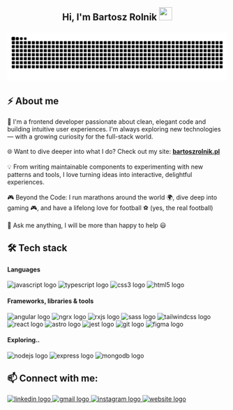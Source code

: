<h2 align="center">Hi, I'm Bartosz Rolnik  <img src="https://user-images.githubusercontent.com/39955420/147578264-bae0526c-028a-49d2-8af8-d08bb4edbd2a.gif" height="30" width="30"></h2>

###

<img src="https://raw.githubusercontent.com/Rolero4/Rolero4/output/snake.svg" alt="Snake animation" />

###

<h2 align="left">⚡ About me</h2>
<p>🚀 I'm a frontend developer passionate about clean, elegant code and building intuitive user experiences. I'm always exploring new technologies — with a growing curiosity for the full-stack world.
<br><br>🌐 Want to dive deeper into what I do? Check out my site: <a href="https://bartoszrolnik.pl" target="_blank"><strong>bartoszrolnik.pl</strong></a>
<br><br>💡 From writing maintainable components to experimenting with new patterns and tools, I love turning ideas into interactive, delightful experiences.
<br><br>🎮 Beyond the Code:  I run marathons around the world 🌍, dive deep into gaming 🎮, and have a lifelong love for football ⚽️ (yes, the real football)
<br><br>💬 Ask me anything, I will be more than happy to help 😃</p>

<h2 align="left">🛠 Tech stack</h2>

<h4 align="left"">Languages</h4>

<div align="left">
  <img src="https://img.shields.io/badge/JavaScript-F7DF1E?logo=javascript&logoColor=black&style=for-the-badge" height="24" alt="javascript logo"  />
  <img src="https://img.shields.io/badge/TypeScript-3178C6?logo=typescript&logoColor=white&style=for-the-badge" height="24" alt="typescript logo"  />
  <img src="https://img.shields.io/badge/CSS3-1572B6?logo=css3&logoColor=white&style=for-the-badge" height="24" alt="css3 logo"  />
  <img src="https://img.shields.io/badge/HTML5-E34F26?logo=html5&logoColor=white&style=for-the-badge" height="24" alt="html5 logo"  />
</div>

<h4 align="left"">Frameworks, libraries & tools</h4>

<div align="left">
  <img src="https://img.shields.io/badge/Angular-DD0031?logo=angular&logoColor=white&style=for-the-badge" height="24" alt="angular logo"  />
  <img src="https://img.shields.io/badge/NgRx-BA2BD2?style=for-the-badge&logo=NgRx&logoColor=FFFFFF" height="24" alt="ngrx logo"  />
  <img src="https://img.shields.io/badge/rxjs-%23B7178C.svg?style=for-the-badge&logo=reactivex&logoColor=white" height="24" alt="rxjs logo"  />
  <img src="https://img.shields.io/badge/Sass-CC6699?logo=sass&logoColor=black&style=for-the-badge" height="24" alt="sass logo"  />
  <img src="https://img.shields.io/badge/Tailwind CSS-06B6D4?logo=tailwindcss&logoColor=black&style=for-the-badge" height="24" alt="tailwindcss logo"  />
  <img src="https://img.shields.io/badge/React-61DAFB?logo=react&logoColor=black&style=for-the-badge" height="24" alt="react logo"  />
  <img src="https://img.shields.io/badge/Astro-FF5D01?logo=astro&logoColor=black&style=for-the-badge" height="24" alt="astro logo"  />
  <img src="https://img.shields.io/badge/Jest-C21325?logo=jest&logoColor=white&style=for-the-badge" height="24" alt="jest logo"  />
  <img src="https://img.shields.io/badge/Git-F05032?logo=git&logoColor=white&style=for-the-badge" height="24" alt="git logo"  />
  <img src="https://img.shields.io/badge/Figma-F24E1E?logo=figma&logoColor=white&style=for-the-badge" height="24" alt="figma logo"  />
</div>

<h4 align="left"">Exploring..</h4>

<div align="left">
  <img src="https://img.shields.io/badge/Node.js-339933?logo=nodedotjs&logoColor=white&style=for-the-badge" height="24" alt="nodejs logo"  />
  <img src="https://img.shields.io/badge/Express-000000?logo=express&logoColor=white&style=for-the-badge" height="24" alt="express logo"  />
  <img src="https://img.shields.io/badge/MongoDB-47A248?logo=mongodb&logoColor=white&style=for-the-badge" height="24" alt="mongodb logo"  />
</div>

###

<h2 align="left">📫 Connect with me:</h2>

<div align="left">
  <a href="https://www.linkedin.com/in/bartosz-rolnik/" target="_blank">
    <img src="https://img.shields.io/static/v1?message=LinkedIn&logo=linkedin&label=&color=0077B5&logoColor=white&labelColor=&style=for-the-badge" height="24" alt="linkedin logo"  />
  </a>
  <a href="mailto:bartekrolnik2000@gmail.com" target="_blank">
    <img src="https://img.shields.io/static/v1?message=Gmail&logo=gmail&label=&color=D14836&logoColor=white&labelColor=&style=for-the-badge" height="24" alt="gmail logo"  />
  </a>
  <a href="https://www.instagram.com/rolero._?igsh=ZWd3emc1NHltNG94&utm_source=qr" target="_blank">
    <img src="https://img.shields.io/static/v1?message=Instagram&logo=instagram&label=&color=E4405F&logoColor=white&labelColor=&style=for-the-badge" height="24" alt="instagram logo"  />
  </a>
  <a href="https://bartoszrolnik.pl" target="_blank">
   <img src="https://img.shields.io/static/v1?message=bartoszrolnik.pl&logo=google-chrome&label=&color=0e76a8&logoColor=white&labelColor=&style=for-the-badge" height="24" alt="website logo" />
  </a>
</div>
